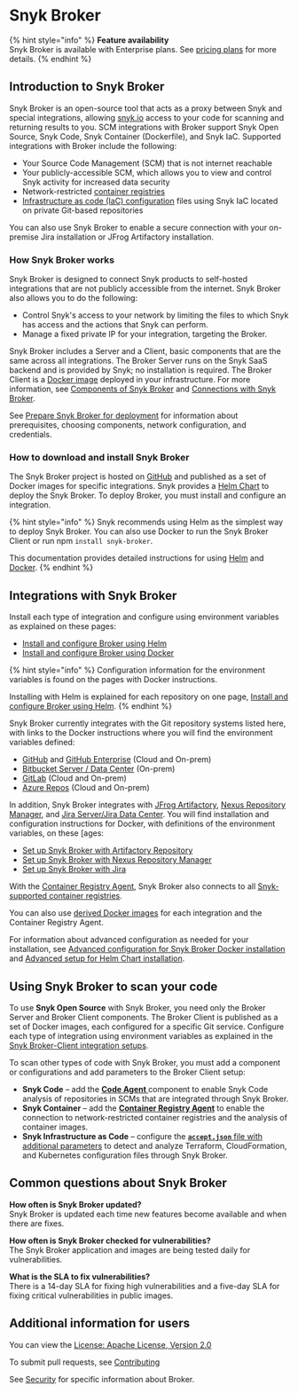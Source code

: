 # Snyk Broker

{% hint style="info" %}
**Feature availability**\
Snyk Broker is available with Enterprise plans. See [pricing plans](https://snyk.io/plans/) for more details.
{% endhint %}

## Introduction to Snyk Broker

Snyk Broker is an open-source tool that acts as a proxy between Snyk and special integrations, allowing [snyk.io](http://snyk.io/) access to your code for scanning and returning results to you. SCM integrations with Broker support Snyk Open Source, Snyk Code, Snyk Container (Dockerfile), and Snyk IaC. Supported integrations with Broker include the following:

* Your Source Code Management (SCM) that is not internet reachable
* Your publicly-accessible SCM, which allows you to view and control Snyk activity for increased data security
* Network-restricted [container registries](snyk-broker-container-registry-agent/)
* [Infrastructure as code (IaC) configuration](snyk-broker-infrastructure-as-code-detection/) files using Snyk IaC located on private Git-based repositories

You can also use Snyk Broker to enable a secure connection with your on-premise Jira installation or JFrog Artifactory installation.

### How Snyk Broker works

Snyk Broker is designed to connect Snyk products to self-hosted integrations that are not publicly accessible from the internet. Snyk Broker also allows you to do the following:

* Control Snyk's access to your network by limiting the files to which Snyk has access and the actions that Snyk can perform.
* Manage a fixed private IP for your integration, targeting the Broker.

Snyk Broker includes a Server and a Client, basic components that are the same across all integrations. The Broker Server runs on the Snyk SaaS backend and is provided by Snyk; no installation is required. The Broker Client is a [Docker image](https://hub.docker.com/r/snyk/broker/) deployed in your infrastructure. For more information, see [Components of Snyk Broker](components-of-snyk-broker.md) and [Connections with Snyk Broker](connections-with-snyk-broker.md).

See [Prepare Snyk Broker for deployment](prepare-snyk-broker-for-deployment.md) for information about prerequisites, choosing components, network configuration, and credentials.

### How to download and install Snyk Broker

The Snyk Broker project is hosted on [GitHub](https://github.com/snyk/broker) and published as a set of Docker images for specific integrations. Snyk provides a [Helm Chart](https://github.com/snyk/snyk-broker-helm) to deploy the Snyk Broker. To deploy Broker, you must install and configure an integration.

{% hint style="info" %}
Snyk recommends using Helm as the simplest way to deploy Snyk Broker. You can also use Docker to run the Snyk Broker Client or run npm `install snyk-broker`.

This documentation provides detailed instructions for using [Helm](install-and-configure-broker-using-helm/) and [Docker](install-and-configure-broker-using-docker/).
{% endhint %}

## **Integrations with Snyk Broker**

Install each type of integration and configure using environment variables as explained on these pages:

* [Install and configure Broker using Helm](install-and-configure-broker-using-helm/)
* [Install and configure Broker using Docker](install-and-configure-broker-using-docker/)

{% hint style="info" %}
Configuration information for the environment variables is found on the pages with Docker instructions.

Installing with Helm is explained for each repository on one page, [Install and configure Broker using Helm](install-and-configure-broker-using-helm/).
{% endhint %}

Snyk Broker currently integrates with the Git repository systems listed here, with links to the Docker instructions where you will find the environment variables defined:

* [GitHub](../../integrations/git-repository-scm-integrations/github-integration.md) and [GitHub Enterprise](../../integrations/git-repository-scm-integrations/github-enterprise-integration.md) (Cloud and On-prem)
* [Bitbucket Server / Data Center](../../integrations/git-repository-scm-integrations/bitbucket-data-center-server-integration.md) (On-prem)
* [GitLab](../../integrations/git-repository-scm-integrations/gitlab-integration.md) (Cloud and On-prem)
* [Azure Repos](../../integrations/git-repository-scm-integrations/azure-repositories-integration.md) (Cloud and On-prem)

In addition, Snyk Broker integrates with [JFrog Artifactory](../../integrations/private-registry-integrations/artifactory-repository-setup.md), [Nexus Repository Manager](../../integrations/private-registry-integrations/nexus-repo-manager-setup.md), and  [Jira Server/Jira Data Center](../../integrations/notifications-ticketing-system-integrations/jira.md). You will find installation and configuration instructions for Docker, with definitions of the environment variables, on these \[ages:

* [Set up Snyk Broker with Artifactory Repository](snyk-broker-set-up-examples/set-up-snyk-broker-with-artifactory-repository.md)
* [Set up Snyk Broker with Nexus Repository Manager](snyk-broker-set-up-examples/set-up-snyk-broker-with-nexus-repository-manager.md)
* [Set up Snyk Broker with Jira](snyk-broker-set-up-examples/setup-broker-with-jira.md)

With the [Container Registry Agent](snyk-broker-container-registry-agent/), Snyk Broker also connects to all [Snyk-supported container registries](snyk-broker-container-registry-agent/).

You can also use [derived Docker images](snyk-broker-set-up-examples/derived-docker-images-for-broker-client-integrations-and-container-registry-agent.md) for each integration and the Container Registry Agent.

For information about advanced configuration as needed for your installation, see [Advanced configuration for Snyk Broker Docker installation ](install-and-configure-broker-using-docker/advanced-configuration-for-snyk-broker-docker-installation/)and [Advanced setup for Helm Chart installation](install-and-configure-broker-using-helm/advanced-setup-for-helm-chart-installation/).

## **Using Snyk Broker to scan your code**

To use **Snyk Open Source** with Snyk Broker, you need only the Broker Server and  Broker Client components. The Broker Client is published as a set of Docker images, each configured for a specific Git service. Configure each type of integration using environment variables as explained in the [Snyk Broker-Client integration setups](snyk-broker-set-up-examples/).

To scan other types of code with Snyk Broker, you must add a component or configurations and add parameters to the Broker Client setup:

* **Snyk Code** – add the [**Code Agent** ](snyk-broker-code-agent/)component to enable Snyk Code analysis of repositories in SCMs that are integrated through Snyk Broker.
* **Snyk Container** – add the [**Container Registry Agent**](snyk-broker-container-registry-agent/) to enable the connection to network-restricted container registries and the analysis of container images.
* **Snyk Infrastructure as Code** – configure the [**`accept.json`** file with additional parameters](snyk-broker-infrastructure-as-code-detection/) to detect and analyze Terraform, CloudFormation, and Kubernetes configuration files through Snyk Broker.

## Common questions about Snyk Broker

**How often is Snyk Broker updated?**\
Snyk Broker is updated each time new features become available and when there are fixes.

**How often is Snyk Broker checked for vulnerabilities?**\
The Snyk Broker application and images are being tested daily for vulnerabilities.

**What is the SLA to fix vulnerabilities?**\
There is a 14-day SLA for fixing high vulnerabilities and a five-day SLA for fixing critical vulnerabilities in public images.

## Additional information for users

You can view the [License: Apache License, Version 2.0](https://github.com/snyk/broker/blob/master/LICENSE)

To submit pull requests, see [Contributing](https://github.com/snyk/broker/blob/master/.github/CONTRIBUTING.md)

See [Security](https://github.com/snyk/broker/blob/master/SECURITY.md) for specific information about Broker.
